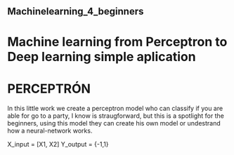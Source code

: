 ## Machinelearning_4_beginners
# Machine learning from Perceptron to Deep learning simple aplication

# PERCEPTRÓN
In this little work we create a perceptron model who can classify 
if you are able for go to a party, I know is straugforward, 
but this is a spotlight for the beginners, using this model 
they can create his own model or undestrand how a neural-network works.

X_input = [X1, X2]
Y_output = {-1,1}
